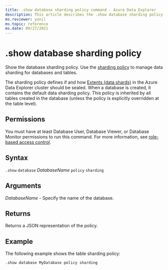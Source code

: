 ```yaml
---
title: .show database sharding policy command - Azure Data Explorer
description: This article describes the .show database sharding policy command in Azure Data Explorer.
ms.reviewer: yonil
ms.topic: reference
ms.date: 09/27/2021
---
```

# .show database sharding policy

Show the database sharding policy. Use the [sharding policy](../management/shardingpolicy.md) to manage data sharding for databases and tables.  

The sharding policy defines if and how [Extents (data shards)](../management/extents-overview.md) in the Azure Data Explorer cluster should be sealed. When a database is created, it contains the default data sharding policy. This policy is inherited by all tables created in the database (unless the policy is explicitly overridden at the table level).

## Permissions

You must have at least Database User, Database Viewer, or Database Monitor permissions to run this command. For more information, see [role-based access control](access-control/role-based-access-control.md).

## Syntax

`.show` `database` *DatabaseName* `policy` `sharding`

## Arguments

*DatabaseName* - Specify the name of the database.

## Returns

Returns a JSON representation of the policy.

## Example

The following example shows the table sharding policy:

```kusto
.show database MyDatabase policy sharding 
```